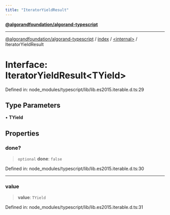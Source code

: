 ```yaml
---
title: "IteratorYieldResult"
---
```


[**@algorandfoundation/algorand-typescript**](../../../README.md)

***

[@algorandfoundation/algorand-typescript](../../../README.md) / [index](../../README.md) / [\<internal\>](../README.md) / IteratorYieldResult

# Interface: IteratorYieldResult\<TYield\>

Defined in: node\_modules/typescript/lib/lib.es2015.iterable.d.ts:29

## Type Parameters

• **TYield**

## Properties

### done?

> `optional` **done**: `false`

Defined in: node\_modules/typescript/lib/lib.es2015.iterable.d.ts:30

***

### value

> **value**: `TYield`

Defined in: node\_modules/typescript/lib/lib.es2015.iterable.d.ts:31
